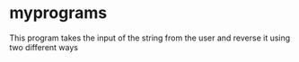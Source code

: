 # myprograms
This program takes the input of the string from the user and reverse it using two different ways
